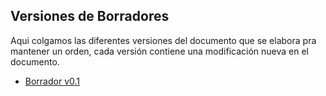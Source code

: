 ## Versiones de Borradores

Aqui colgamos las diferentes versiones del documento que se elabora pra mantener un orden, cada versión contiene una modificación nueva en el documento.

- [Borrador v0.1](https://drive.google.com/drive/folders/1zfUvbFW0Zo-JoMgEsrACB0G-qwHCpK54?usp=sharing) 
